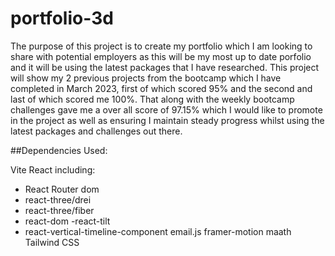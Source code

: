 # portfolio-3d

The purpose of this project is to create my portfolio which I am looking to share with potential employers as this will be my most up to date porfolio and it will be using the latest packages that I have researched. This project will show my 2 previous projects from the bootcamp which I have completed in March 2023, first of which scored 95% and the second and last of which scored me 100%. That along with the weekly bootcamp challenges gave me a over all score of 97.15% which I would like to promote in the project as well as ensuring I maintain steady progress whilst using the latest packages and challenges out there.

##Dependencies Used:

Vite 
React including:
 - React Router dom
 - react-three/drei
 - react-three/fiber
 - react-dom
 -react-tilt
 - react-vertical-timeline-component
email.js
framer-motion
maath
Tailwind CSS

